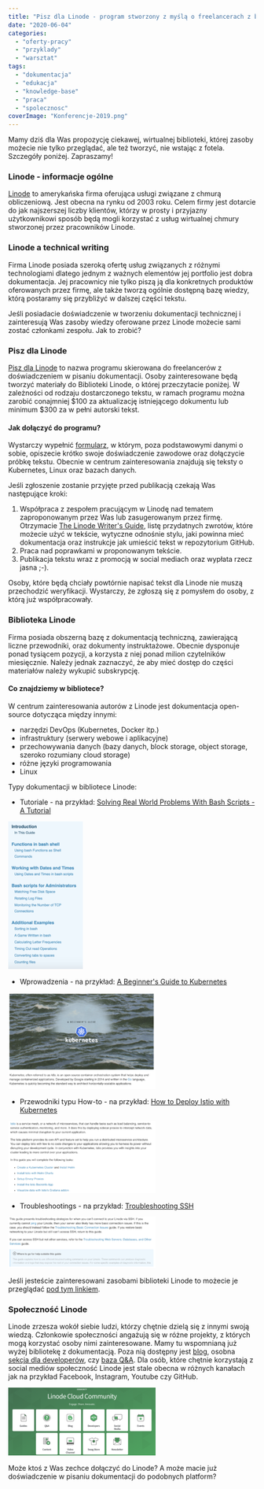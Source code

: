 ```yaml
---
title: "Pisz dla Linode - program stworzony z myślą o freelancerach z branży"
date: "2020-06-04"
categories:
  - "oferty-pracy"
  - "przyklady"
  - "warsztat"
tags:
  - "dokumentacja"
  - "edukacja"
  - "knowledge-base"
  - "praca"
  - "spolecznosc"
coverImage: "Konferencje-2019.png"
---
```


Mamy dziś dla Was propozycję ciekawej, wirtualnej biblioteki, której zasoby możecie nie tylko przeglądać, ale też tworzyć, nie wstając z fotela. Szczegóły poniżej. Zapraszamy!

### Linode - informacje ogólne

[Linode](https://www.linode.com/) to amerykańska firma oferująca usługi związane z chmurą obliczeniową. Jest obecna na rynku od 2003 roku. Celem firmy jest dotarcie do jak najszerszej liczby klientów, którzy w prosty i przyjazny użytkownikowi sposób będą mogli korzystać z usług wirtualnej chmury stworzonej przez pracowników Linode.

### Linode a technical writing

Firma Linode posiada szeroką ofertę usług związanych z różnymi technologiami dlatego jednym z ważnych elementów jej portfolio jest dobra dokumentacja. Jej pracownicy nie tylko piszą ją dla konkretnych produktów oferowanych przez firmę, ale także tworzą ogólnie dostępną bazę wiedzy, którą postaramy się przybliżyć w dalszej części tekstu.

Jeśli posiadacie doświadczenie w tworzeniu dokumentacji technicznej i zainteresują Was zasoby wiedzy oferowane przez Linode możecie sami zostać członkami zespołu. Jak to zrobić?

### Pisz dla Linode

[Pisz dla Linode](https://www.linode.com/lp/write-for-linode/) to nazwa programu skierowana do freelancerów z doświadczeniem w pisaniu dokumentacji. Osoby zainteresowane będą tworzyć materiały do Biblioteki Linode, o której przeczytacie poniżej. W zależności od rodzaju dostarczonego tekstu, w ramach programu można zarobić conajmniej $100 za aktualizację istniejącego dokumentu lub minimum $300 za w pełni autorski tekst.

#### Jak dołączyć do programu?

Wystarczy wypełnić [formularz](https://www.linode.com/lp/write-for-linode/#write-for-linode-form), w którym, poza podstawowymi danymi o sobie, opiszecie krótko swoje doświadczenie zawodowe oraz dołączycie próbkę tekstu. Obecnie w centrum zainteresowania znajdują się teksty o Kubernetes, Linux oraz bazach danych.

Jeśli zgłoszenie zostanie przyjęte przed publikacją czekają Was następujące kroki:

1. Współpraca z zespołem pracującym w Linodę nad tematem zaproponowanym przez Was lub zasugerowanym przez firmę. Otrzymacie [The Linode Writer's Guide](https://www.linode.com/docs/linode-writers-formatting-guide/), listę przydatnych zwrotów, które możecie użyć w tekście, wytyczne odnośnie stylu, jaki powinna mieć dokumentacja oraz instrukcje jak umieścić tekst w repozytorium GitHub.
2. Praca nad poprawkami w proponowanym tekście.
3. Publikacja tekstu wraz z promocją w social mediach oraz wypłata rzecz jasna ;-).

Osoby, które będą chciały powtórnie napisać tekst dla Linode nie muszą przechodzić weryfikacji. Wystarczy, że zgłoszą się z pomysłem do osoby, z którą już współpracowały.

### Biblioteka Linode

Firma posiada obszerną bazę z dokumentacją techniczną, zawierającą liczne przewodniki, oraz dokumenty instruktażowe. Obecnie dysponuje ponad tysiącem pozycji, a korzysta z niej ponad milion czytelników miesięcznie. Należy jednak zaznaczyć, że aby mieć dostęp do części materiałów należy wykupić subskrypcję.

#### Co znajdziemy w bibliotece?

W centrum zainteresowania autorów z Linode jest dokumentacja open-source dotycząca między innymi:

- narzędzi DevOps (Kubernetes, Docker itp.)
- infrastruktury (serwery webowe i aplikacyjne)
- przechowywania danych (bazy danych, block storage, object storage, szeroko rozumiany cloud storage)
- różne języki programowania
- Linux

Typy dokumentacji w bibliotece Linode:

- Tutoriale - na przykład: [Solving Real World Problems With Bash Scripts - A Tutorial](https://www.linode.com/docs/development/bash/solving-real-world-problems-with-bash-scripts-a-tutorial/)

![](images/Tutorial-152x300.png)

- Wprowadzenia - na przykład: [A Beginner's Guide to Kubernetes](https://www.linode.com/docs/kubernetes/beginners-guide-to-kubernetes/)

![](images/guide-300x196.png)

- Przewodniki typu How-to - na przykład: [How to Deploy Istio with Kubernetes](https://www.linode.com/docs/kubernetes/how-to-deploy-istio-with-kubernetes/)

![](images/how_to-300x147.png)

- Troubleshootings - na przykład: [Troubleshooting SSH](https://www.linode.com/docs/troubleshooting/troubleshooting-ssh/)

![](images/troubleshooting-300x104.png)

Jeśli jesteście zainteresowani zasobami biblioteki Linode to możecie je przeglądać [pod tym linkiem](https://www.linode.com/docs/).

### Społeczność Linode

Linode zrzesza wokół siebie ludzi, którzy chętnie dzielą się z innymi swoją wiedzą. Członkowie społeczności angażują się w różne projekty, z których mogą korzystać osoby nimi zainteresowane. Mamy tu wspomnianą już wyżej bibliotekę z dokumentacją. Poza nią dostępny jest [blog](https://www.linode.com/blog/), osobna [sekcja dla developerów](https://www.linode.com/developers/), czy [baza Q&A](https://www.linode.com/community/questions/). Dla osób, które chętnie korzystają z social mediów społeczność Linode jest stale obecna w różnych kanałach jak na przykład Facebook, Instagram, Youtube czy GitHub.

![](images/linode_community-300x138.png)

Może ktoś z Was zechce dołączyć do Linode? A może macie już doświadczenie w pisaniu dokumentacji do podobnych platform?
